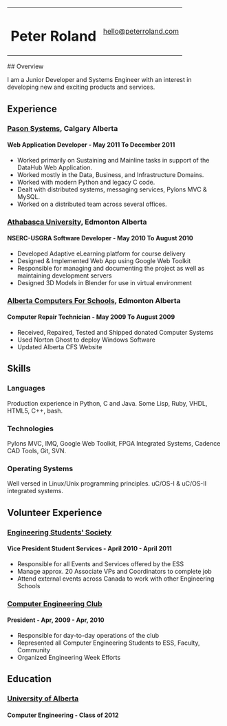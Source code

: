 <table width='100%'>
  <tr>
    <td><h1>Peter Roland</h1></td>
    <td align='right'><a href='mailto:hello@peterroland.com'>hello@peterroland.com</a></td>
  </tr>
</table>
## Overview

I am a Junior Developer and Systems Engineer with an interest in developing new and exciting products and services.

## Experience

### [Pason Systems](www.pason.com), Calgary Alberta

#### Web Application Developer - May 2011 To December 2011
* Worked primarily on Sustaining and Mainline tasks in support of the DataHub Web Application.
* Worked mostly in the Data, Business, and Infrastructure Domains.
* Worked with modern Python and legacy C code.
* Dealt with distributed systems, messaging services, Pylons MVC & MySQL.
* Worked on a distributed team across several offices.

### [Athabasca University](http://scis.athabascau.ca/), Edmonton Alberta

#### NSERC-USGRA Software Developer - May 2010 To August 2010
* Developed Adaptive eLearning platform for course delivery
* Designed & Implemented Web App using Google Web Toolkit
* Responsible for managing and documenting the project as well as maintaining development servers
* Designed 3D Models in Blender for use in virtual environment

### [Alberta Computers For Schools](http://www.cfsalberta.ca/), Edmonton Alberta

#### Computer Repair Technician - May 2009 To August 2009
* Received, Repaired, Tested and Shipped donated Computer Systems
* Used Norton Ghost to deploy Windows Software
* Updated Alberta CFS Website

<div style="page-break-after: always;"><span style="display: none;">&nbsp;</span></div>

## Skills

### Languages

Production experience in Python, C and Java. Some Lisp, Ruby, VHDL, HTML5, C++, bash.

### Technologies

Pylons MVC, IMQ, Google Web Toolkit, FPGA Integrated Systems, Cadence CAD Tools, Git, SVN.

### Operating Systems

Well versed in Linux/Unix programming principles. uC/OS-I & uC/OS-II integrated systems.

## Volunteer Experience

### [Engineering Students' Society](http://ess.ualberta.ca)

#### Vice President Student Services - April 2010 - April 2011
* Responsible for all Events and Services offered by the ESS
* Manage approx. 20 Associate VPs and Coordinators to complete job
* Attend external events across Canada to work with other Engineering Schools

### [Computer Engineering Club](http://www.ceclub.org)

#### President - Apr, 2009 - Apr, 2010
* Responsible for day-to-day operations of the club
* Represented all Computer Engineering Students to ESS, Faculty, Community
* Organized Engineering Week Efforts

## Education

### [University of Alberta](http://www.ualberta.ca)

#### Computer Engineering - Class of 2012
